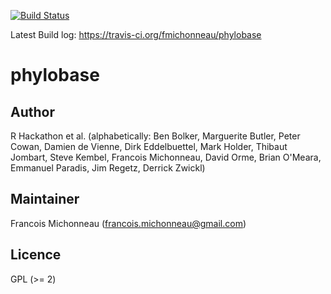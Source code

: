 

[![Build Status](https://travis-ci.org/fmichonneau/phylobase.png?branch=master)](https://travis-ci.org/fmichonneau/phylobase.png)

Latest Build log: https://travis-ci.org/fmichonneau/phylobase

# phylobase

## Author

R Hackathon et al. (alphabetically: Ben Bolker, Marguerite Butler, Peter Cowan, Damien de Vienne, Dirk Eddelbuettel, Mark Holder, Thibaut Jombart, Steve Kembel, Francois Michonneau, David Orme, Brian O'Meara, Emmanuel Paradis, Jim Regetz, Derrick Zwickl)

## Maintainer

Francois Michonneau (francois.michonneau@gmail.com)

## Licence

GPL (>= 2)


